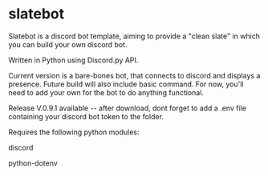 # slatebot

Slatebot is a discord bot template, aiming to provide a "clean slate" in which you can build your own discord bot. 

Written in Python using Discord.py API. 

Current version is a bare-bones bot, that connects to discord and displays a presence. Future build will also include basic command. For now, you'll need to add your own for the bot to do anything functional. 

Release V.0.9.1 available -- after download, dont forget to add a .env file containing your discord bot token to the folder. 

Requires the following python modules:

discord

python-dotenv
